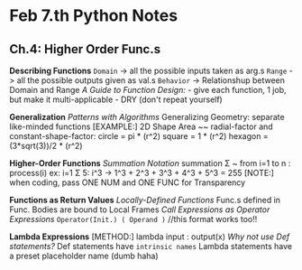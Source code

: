 # Feb 7.th Python Notes # 

## Ch.4: Higher Order Func.s ##

**Describing Functions**
    `Domain` -> all the possible inputs  taken as arg.s
    `Range`  -> all the possible outputs given as val.s
    `Behavior` -> Relationshup between Domain and Range
    *A Guide to Function Design:*
        - give each function, 1 job, but make it multi-applicable
        - DRY (don't repeat yourself)

**Generalization**
    *Patterns with Algorithms*
        Generalizing Geometry: separate like-minded functions
        [EXAMPLE:]
            2D Shape Area ~~ radial-factor and constant-shape-factor:
                circle  = pi            * (r^2)
                square  =  1            * (r^2)
                hexagon = (3*sqrt(3))/2 * (r^2)

**Higher-Order Functions**
    *Summation Notation*
        summation Σ ~ from i=1 to n : process(i)
            ex:
                i=1 Σ 5: i^3 -> 1^3 + 2^3 + 3^3 + 4^3 + 5^3 = 255
        [NOTE:]
            when coding, pass ONE NUM and ONE FUNC for Transparency

**Functions as Return Values**
    *Locally-Defined Functions*
        Func.s defined in Func. Bodies are bound to Local Frames
    *Call Expressions as Operator Expressions*
        `Operator(Init.) ( Operand )` //this format works too!!

**Lambda Expressions**
    [METHOD:]
        lambda input : output(x)
    *Why not use Def statements?*
        Def statements have `intrinsic names`
        Lambda statements have a preset placeholder name (dumb haha)
